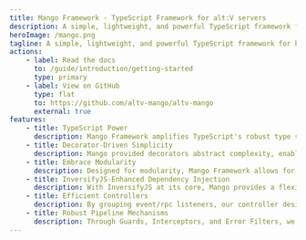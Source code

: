 ```yaml
---
title: Mango Framework - TypeScript Framework for alt:V servers
description: A simple, lightweight, and powerful TypeScript framework for building alt:V servers.
heroImage: /mango.png
tagline: A simple, lightweight, and powerful TypeScript framework for building alt:V servers.
actions:
    - label: Read the docs
      to: /guide/introduction/getting-started
      type: primary
    - label: View on GitHub
      type: flat
      to: https://github.com/altv-mango/altv-mango
      external: true
features:
    - title: TypeScript Power
      description: Mango Framework amplifies TypeScript's robust type system, drastically reducing runtime errors and enhancing code reliability, making maintenance a breeze.
    - title: Decorator-Driven Simplicity
      description: Mango provided decorators abstract complexity, enabling you to manage resources with unparalleled ease, resulting in cleaner, more maintainable code.
    - title: Embrace Modularity
      description: Designed for modularity, Mango Framework allows for the creation of reusable components, streamlining project scalability and maintenance.
    - title: InversifyJS-Enhanced Dependency Injection
      description: With InversifyJS at its core, Mango provides a flexible dependency injection system, promoting testable and loosely coupled code architecture.
    - title: Efficient Controllers
      description: By grouping event/rpc listeners, our controller design simplifies event management, enhancing code organization and project maintainability.
    - title: Robust Pipeline Mechanisms
      description: Through Guards, Interceptors, and Error Filters, we offer a fortified pipeline, ensuring comprehensive security and error management for all incoming events/rpcs.
---
```

